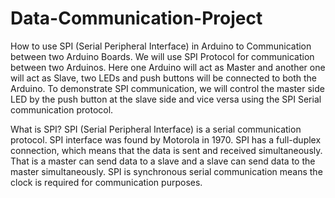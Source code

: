 # Data-Communication-Project
How to use SPI (Serial Peripheral Interface) in Arduino to Communication between two Arduino Boards.
We will use SPI Protocol for communication between two Arduinos. 
Here one Arduino will act as Master and another one will act as Slave, two LEDs and push buttons will be connected to both the Arduino. 
To demonstrate SPI communication, we will control the master side LED by the push button at the slave side and vice versa using the SPI Serial communication protocol.

What is SPI?
SPI (Serial Peripheral Interface) is a serial communication protocol. SPI interface was found by Motorola in 1970. 
SPI has a full-duplex connection, which means that the data is sent and received simultaneously. 
That is a master can send data to a slave and a slave can send data to the master simultaneously. 
SPI is synchronous serial communication means the clock is required for communication purposes.
